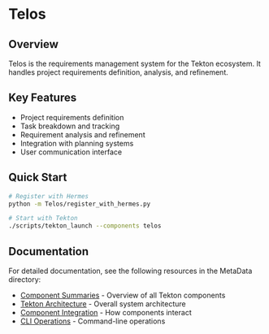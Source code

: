 # Telos

## Overview

Telos is the requirements management system for the Tekton ecosystem. It handles project requirements definition, analysis, and refinement.

## Key Features

- Project requirements definition
- Task breakdown and tracking
- Requirement analysis and refinement
- Integration with planning systems
- User communication interface

## Quick Start

```bash
# Register with Hermes
python -m Telos/register_with_hermes.py

# Start with Tekton
./scripts/tekton_launch --components telos
```

## Documentation

For detailed documentation, see the following resources in the MetaData directory:

- [Component Summaries](../MetaData/ComponentSummaries.md) - Overview of all Tekton components
- [Tekton Architecture](../MetaData/TektonArchitecture.md) - Overall system architecture
- [Component Integration](../MetaData/ComponentIntegration.md) - How components interact
- [CLI Operations](../MetaData/CLI_Operations.md) - Command-line operations